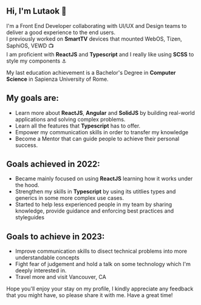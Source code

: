 ## Hi, I'm Lutaok 👋
I'm a Front End Developer collaborating with UI/UX and Design teams to deliver a good experience to the end users.  
I previously worked on **SmartTV** devices that mounted WebOS, Tizen, SaphiOS, VEWD 📺  
I am proficient with **ReactJS** and **Typescript** and I really like using **SCSS** to style my components ⚓

My last education achievement is a Bachelor's Degree in **Computer Science** in Sapienza University of Rome.

## My goals are:
- Learn more about **ReactJS**, **Angular** and **SolidJS** by building real-world applications and solving complex problems.
- Learn all the features that **Typescript** has to offer.
- Empower my communication skills in order to transfer my knowledge
- Become a Mentor that can guide people to achieve their personal success.

## Goals achieved in 2022:
- Became mainly focused on using **ReactJS** learning how it works under the hood.
- Strengthen my skills in **Typescript** by using its utitlies types and generics in some more complex use cases.
- Started to help less experienced people in my team by sharing knowledge, provide guidance and enforcing best practices and styleguides

## Goals to achieve in 2023:
- Improve communication skills to disect technical problems into more understandable concepts
- Fight fear of judgement and hold a talk on some technology which I'm deeply interested in.
- Travel more and visit Vancouver, CA


Hope you'll enjoy your stay on my profile, I kindly appreciate any feedback that you might have, so please share it with me.
Have a great time!

<!---
lutaok/lutaok is a ✨ special ✨ repository because its `README.md` (this file) appears on your GitHub profile.
You can click the Preview link to take a look at your changes.
--->
